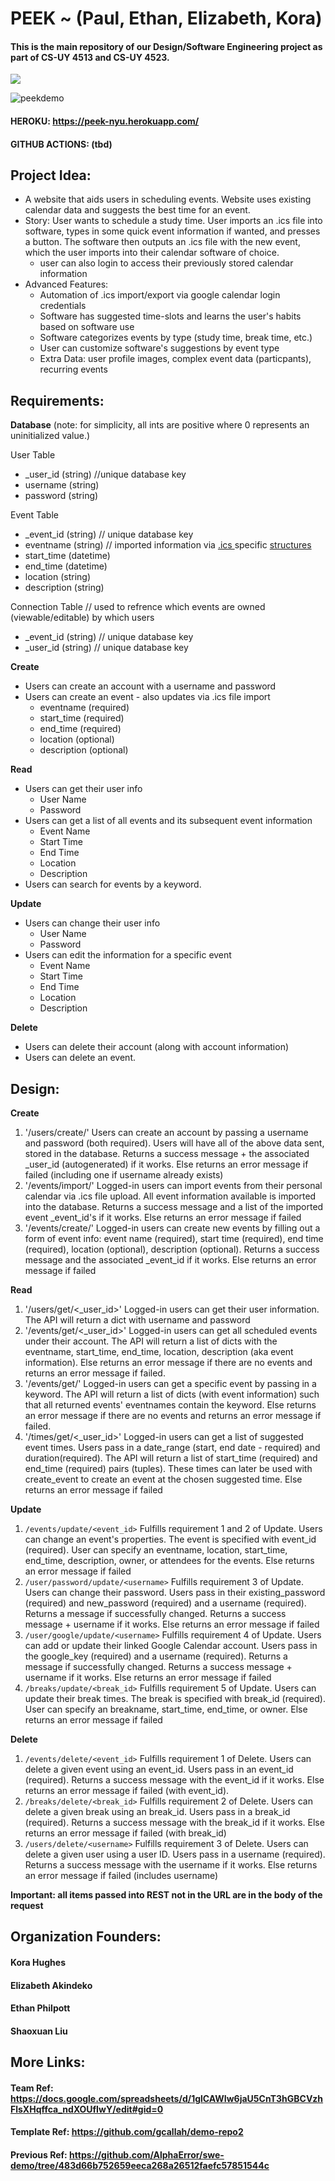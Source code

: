 # PEEK ~ (Paul, Ethan, Elizabeth, Kora)
#### This is the main repository of our Design/Software Engineering project as part of CS-UY 4513 and CS-UY 4523.
![](https://app.travis-ci.com/PEEK-NYU/PEEK.svg?branch=main)

![peekdemo](https://github.com/PEEK-NYU/PEEK/blob/overhauled/images/peekcalendar%20page%201.png)

#### HEROKU:  https://peek-nyu.herokuapp.com/
#### GITHUB ACTIONS: (tbd)

## Project Idea:
* A website that aids users in scheduling events. Website uses existing calendar data and suggests the best time for an event.
* Story: User wants to schedule a study time. User imports an .ics file into software, types in some quick event information if wanted, and presses a button. The software then outputs an .ics file with the new event, which the user imports into their calendar software of choice.
  * user can also login to access their previously stored calendar information
* Advanced Features:
  * Automation of .ics import/export via google calendar login credentials
  * Software has suggested time-slots and learns the user's habits based on software use
  * Software categorizes events by type (study time, break time, etc.)
  * User can customize software's suggestions by event type
  * Extra Data: user profile images, complex event data (particpants), recurring events

## Requirements:
**Database** 
(note: for simplicity, all ints are positive where 0 represents an uninitialized value.)

User Table
* _user_id (string) //unique database key
* username (string)  
* password (string)

Event Table
* _event_id (string) // unique database key
* eventname (string)  // imported information via <a href="https://fileinfo.com/extension/ics"> .ics </a> specific <a href="https://icalendar.readthedocs.io/en/latest/"> structures </a>
* start_time (datetime)
* end_time (datetime)
* location (string)
* description (string)

Connection Table  // used to refrence which events are owned (viewable/editable) by which users
* _event_id (string) // unique database key
* _user_id (string) // unique database key

**Create**
* Users can create an account with a username and password
* Users can create an event - also updates via .ics file import
  * eventname (required)
  * start_time (required)
  * end_time (required)
  * location (optional)
  * description (optional)

**Read**
* Users can get their user info
  * User Name
  * Password
* Users can get a list of all events and its subsequent event information
  * Event Name
  * Start Time
  * End Time
  * Location
  * Description
* Users can search for events by a keyword.

**Update**
* Users can change their user info
  * User Name
  * Password
* Users can edit the information for a specific event
  * Event Name
  * Start Time
  * End Time
  * Location
  * Description

**Delete**
* Users can delete their account (along with account information)
* Users can delete an event.

## Design:

**Create**
1. '/users/create/<username>' Users can create an account by passing a username and password (both required). Users will have all of the above data sent, stored in the database. Returns a success message + the associated _user_id (autogenerated) if it works. Else returns an error message if failed (including one if username already exists)
2. '/events/import/<calendar>' Logged-in users can import events from their personal calendar via .ics file upload. All event information available is imported into the database. Returns a success message and a list of the imported event _event_id's if it works. Else returns an error message if failed
3. '/events/create/<event>' Logged-in users can create new events by filling out a form of event info: event name (required), start time (required), end time (required), location (optional), description (optional). Returns a success message and the associated _event_id if it works. Else returns an error message if failed

**Read**
1. '/users/get/<_user_id>' Logged-in users can get their user information. The API will return a dict with username and password
3. '/events/get/<_user_id>' Logged-in users can get all scheduled events under their account. The API will return a list of dicts with the eventname, start_time, end_time, location, description (aka event information). Else returns an error message if there are no events and returns an error message if failed.
4. '/events/get/<eventname>' Logged-in users can get a specific event by passing in a keyword. The API will return a list of dicts (with event information) such that all returned events' eventnames contain the keyword. Else returns an error message if there are no events and returns an error message if failed.
3. '/times/get/<_user_id>' Logged-in users can get a list of suggested event times. Users pass in a date_range (start, end date - required) and duration(required). The API will return a list of start_time (required) and end_time (required) pairs (tuples). These times can later be used with create_event to create an event at the chosen suggested time. Else returns an error message if failed

**Update**
1. `/events/update/<event_id>` Fulfills requirement 1 and 2 of Update.  Users can change an event's properties. The event is specified with event_id (required). User can specify an eventname, location, start_time, end_time, description, owner, or attendees for the events. Else returns an error message if failed
2. `/user/password/update/<username>` Fulfills requirement 3 of Update. Users can change their password. Users pass in their existing_password (required) and new_password (required) and a username (required). Returns a message if successfully changed. Returns a success message + username if it works. Else returns an error message if failed
3. `/user/google/update/<username>` Fulfills requirement 4 of Update. Users can add or update their linked Google Calendar account. Users pass in the google_key (required) and a username (required). Returns a message if successfully changed. Returns a success message + username if it works. Else returns an error message if failed
4. `/breaks/update/<break_id>` Fulfills requirement 5 of Update. Users can update their break times. The break is specified with break_id (required). User can specify an breakname, start_time, end_time, or owner. Else returns an error message if failed

**Delete**
1. `/events/delete/<event_id>` Fulfills requirement 1 of Delete. Users can delete a given event using an event_id. Users pass in an event_id (required). Returns a success message with the event_id if it works. Else returns an error message if failed (with event_id).
2. `/breaks/delete/<break_id>` Fulfills requirement 2 of Delete. Users can delete a given break using an break_id. Users pass in a break_id (required). Returns a success message with the break_id if it works. Else returns an error message if failed (with break_id)
3. `/users/delete/<username>` Fulfills requirement 3 of Delete. Users can delete a given user using a user ID. Users pass in a username (required). Returns a success message with the username if it works. Else returns an error message if failed (includes username)

**Important: all items passed into REST not in the URL are in the body of the request**
 
## Organization Founders:
#### Kora Hughes
#### Elizabeth Akindeko
#### Ethan Philpott
#### Shaoxuan Liu

## More Links:
#### Team Ref: https://docs.google.com/spreadsheets/d/1glCAWIw6jaU5CnT3hGBCVzhFlsXHqffca_ndXOUfIwY/edit#gid=0
#### Template Ref: https://github.com/gcallah/demo-repo2
#### Previous Ref: https://github.com/AlphaError/swe-demo/tree/483d66b752659eeca268a26512faefc57851544c
